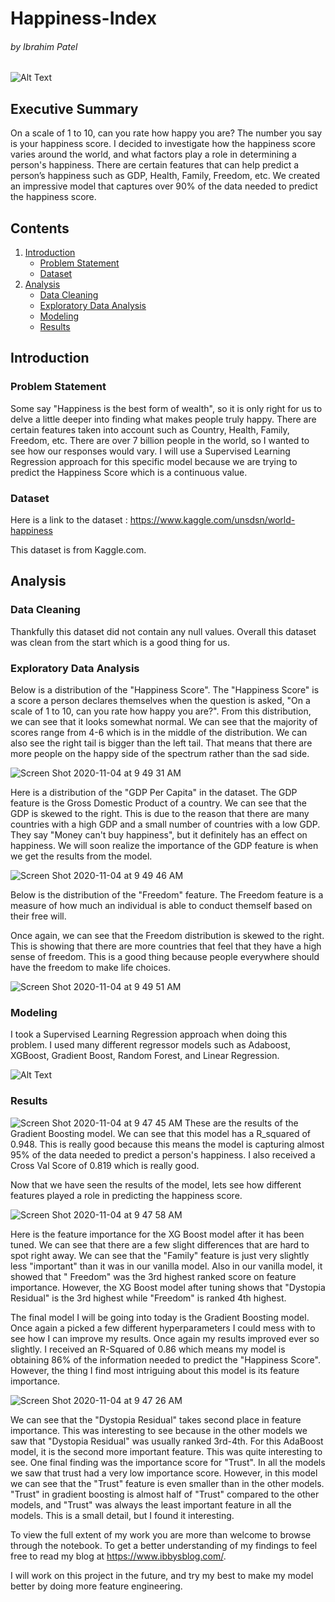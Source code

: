 # Happiness-Index
###### by Ibrahim Patel




![Alt Text](https://media.giphy.com/media/5GoVLqeAOo6PK/giphy.gif)
## Executive Summary
On a scale of 1 to 10, can you rate how happy you are? The number you say is your happiness score. I decided to investigate how the happiness score varies around the world, and what factors play a role in determining a person's happiness. There are certain features that can help predict a person’s happiness such as GDP, Health, Family, Freedom, etc. We created an impressive model that captures over 90% of the data needed to predict the happiness score.

## Contents
1. [Introduction](#introduction)
    - [Problem Statement](#problem_statement)
    - [Dataset](#dataset)
2. [Analysis](#analysis)
    - [Data Cleaning](#data_cleaning)
    - [Exploratory Data Analysis](#exploratory_analysis)
    - [Modeling](#modeling)
    - [Results](#results)

## Introduction <a name="introduction"></a>


<p></p>

<p></p>

### Problem Statement <a name="problem_statement"></a>
Some say "Happiness is the best form of wealth", so it is only right for us to delve a little deeper into finding what makes people truly happy. There are certain features taken into account such as Country, Health, Family, Freedom, etc. There are over 7 billion people in the world, so I wanted to see how our responses would vary. I will use a Supervised Learning Regression approach for this specific model because we are trying to predict the Happiness Score which is a continuous value. 


### Dataset <a name="dataset"></a>
Here is a link to the dataset :
https://www.kaggle.com/unsdsn/world-happiness

This dataset is from Kaggle.com. 

## Analysis <a name="analysis"></a>

### Data Cleaning <a name="data_cleaning"></a>

Thankfully this dataset did not contain any null values. Overall this dataset was clean from the start which is a good thing for us. 

### Exploratory Data Analysis <a name="exploratory_analysis"></a>

Below is a distribution of the "Happiness Score". The "Happiness Score" is a score a person declares themselves when the question is asked, "On a scale of 1 to 10, can you rate how happy you are?". From this distribution, we can see that it looks somewhat normal. We can see that the majority of scores range from 4-6 which is in the middle of the distribution. We can also see the right tail is bigger than the left tail. That means that there are more people on the happy side of the spectrum rather than the sad side. 

 
![Screen Shot 2020-11-04 at 9 49 31 AM](https://user-images.githubusercontent.com/52756457/98133428-35608880-1e83-11eb-9621-65b4d1284eee.png)

Here is a distribution of the "GDP Per Capita" in the dataset. The GDP feature is the Gross Domestic Product of a country. We can see that the GDP is skewed to the right. This is due to the reason that there are many countries with a high GDP and a small number of countries with a low GDP. They say "Money can't buy happiness", but it definitely has an effect on happiness. We will soon realize the importance of the GDP feature is when we get the results from the model. 

![Screen Shot 2020-11-04 at 9 49 46 AM](https://user-images.githubusercontent.com/52756457/98133494-4a3d1c00-1e83-11eb-9643-f855db6953e2.png)

<p>
Below is the distribution of the "Freedom" feature. The Freedom feature is a measure of how much an individual is able to conduct themself based on their free will.
</p>

Once again, we can see that the Freedom distribution is skewed to the right. This is showing that there are more countries that feel that they have a high sense of freedom. This is a good thing because people everywhere should have the freedom to make life choices. 


![Screen Shot 2020-11-04 at 9 49 51 AM](https://user-images.githubusercontent.com/52756457/98133574-59bc6500-1e83-11eb-8cbf-fdfcfc0480ab.png)




### Modeling <a name="modeling"></a>
I took a Supervised Learning Regression approach when doing this problem. I used many different regressor models such as Adaboost, XGBoost, Gradient Boost, Random Forest, and Linear Regression.

![Alt Text](https://media.giphy.com/media/1zi2FQvx8c6jXZB9dm/giphy.gif)



### Results <a name="results"></a>


![Screen Shot 2020-11-04 at 9 47 45 AM](https://user-images.githubusercontent.com/52756457/98414906-d1d08980-2041-11eb-8223-4bc01cd69987.png)
These are the results of the Gradient Boosting model. We can see that this model has a R_squared of 0.948. This is really good because this means the model is capturing almost 95% of the data needed to predict a person's happiness. I also received a Cross Val Score of 0.819 which is really good.   
 

<p>Now that we have seen the results of the model, lets see how different features played a role in predicting the happiness score.</p>


![Screen Shot 2020-11-04 at 9 47 58 AM](https://user-images.githubusercontent.com/52756457/98133614-68a31780-1e83-11eb-8f81-54bb9329bb8f.png)
<p></p>
Here is the feature importance for the XG Boost model after it has been tuned. We can see that there are a few slight differences that are hard to spot right away. We can see that the "Family" feature is just very slightly less "important" than it was in our vanilla model. Also in our vanilla model, it showed that " Freedom" was the 3rd highest ranked score on feature importance. However, the XG Boost model after tuning shows that "Dystopia Residual" is the 3rd highest while "Freedom" is ranked 4th highest. 
<p></p>

<p></p>


The final model I will be going into today is the Gradient Boosting model. Once again a picked a few different hyperparameters I could mess with to see how I can improve my results. Once again my results improved ever so slightly. I received an R-Squared of 0.86 which means my model is obtaining 86% of the information needed to predict the "Happiness Score". However, the thing I find most intriguing about this model is its feature importance.



![Screen Shot 2020-11-04 at 9 47 26 AM](https://user-images.githubusercontent.com/52756457/98133674-7eb0d800-1e83-11eb-8469-6688e0b14a5e.png)


We can see that the "Dystopia Residual" takes second place in feature importance. This was interesting to see because in the other models we saw that "Dystopia Residual" was usually ranked 3rd-4th. For this AdaBoost model, it is the second more important feature. This was quite interesting to see. One final finding was the importance score for "Trust". In all the models we saw that trust had a very low importance score. However, in this model we can see that the "Trust" feature is even smaller than in the other models. "Trust" in gradient boosting is almost half of "Trust" compared to the other models, and "Trust" was always the least important feature in all the models. This is a small detail, but I found it interesting. 



To view the full extent of my work you are more than welcome to browse through the notebook. To get a better understanding of my findings to feel free to read my blog at 
https://www.ibbysblog.com/. 

I will work on this project in the future, and try my best to make my model better by doing more feature engineering.


